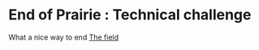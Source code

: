 # End of Prairie : Technical challenge

What a nice way to end [The field](https://ibrahim-sho.github.io/css-integration-challenge/)
